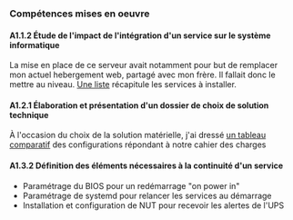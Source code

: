### Compétences mises en oeuvre

#### A1.1.2 Étude de l'impact de l'intégration d'un service sur le système informatique

La mise en place de ce serveur avait notamment pour but de remplacer
mon actuel hebergement web, partagé avec mon frère. Il fallait donc le
mettre au niveau.
[Une liste](https://keep.google.com/#LIST/1611cfef855.bfcece6ba2254d64)
récapitule les services à installer.

#### A1.2.1 Élaboration et présentation d'un dossier de choix de solution technique

À l'occasion du choix de la solution matérielle, j'ai dressé [un tableau comparatif](https://docs.google.com/spreadsheets/d/1fqC80WLydTdOhbI8A3uf50F9sOipqHA9acqcoDRrncw/edit#gid=0)
des configurations répondant à notre cahier des charges

#### A1.3.2 Définition des éléments nécessaires à la continuité d'un service

-   Paramétrage du BIOS pour un redémarrage "on power in"
-   Paramétrage de systemd pour relancer les services au démarrage
-   Installation et configuration de NUT pour recevoir les alertes de l'UPS